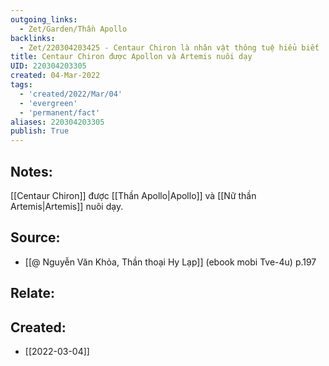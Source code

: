 ```yaml
---
outgoing_links:
  - Zet/Garden/Thần Apollo
backlinks:
  - Zet/220304203425 - Centaur Chiron là nhân vật thông tuệ hiểu biết
title: Centaur Chiron được Apollon và Artemis nuôi dạy
UID: 220304203305
created: 04-Mar-2022
tags:
  - 'created/2022/Mar/04'
  - 'evergreen'
  - 'permanent/fact'
aliases: 220304203305
publish: True
---
```

## Notes:
[[Centaur Chiron]] được [[Thần Apollo|Apollo]] và [[Nữ thần Artemis|Artemis]] nuôi dạy.

## Source:
- [[@ Nguyễn Văn Khỏa, Thần thoại Hy Lạp]] (ebook mobi Tve-4u) p.197

## Relate:

## Created:
- [[2022-03-04]]

